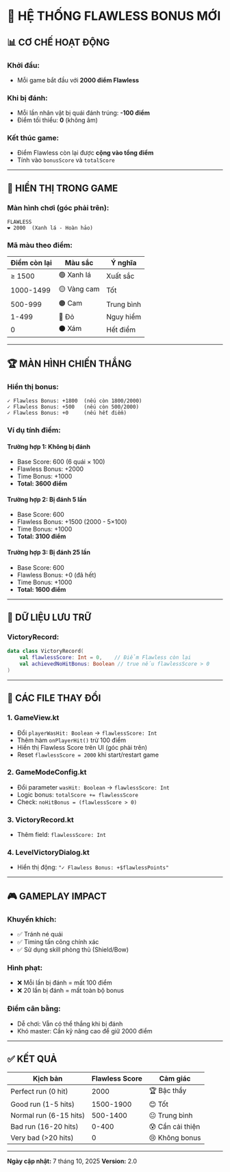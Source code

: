 # 🎯 HỆ THỐNG FLAWLESS BONUS MỚI

## 📊 CƠ CHẾ HOẠT ĐỘNG

### **Khởi đầu:**

- Mỗi game bắt đầu với **2000 điểm Flawless**

### **Khi bị đánh:**

- Mỗi lần nhân vật bị quái đánh trúng: **-100 điểm**
- Điểm tối thiểu: **0** (không âm)

### **Kết thúc game:**

- Điểm Flawless còn lại được **cộng vào tổng điểm**
- Tính vào `bonusScore` và `totalScore`

---

## 🎨 HIỂN THỊ TRONG GAME

### **Màn hình chơi (góc phải trên):**

```
FLAWLESS
❤ 2000  (Xanh lá - Hoàn hảo)
```

### **Mã màu theo điểm:**

| Điểm còn lại | Màu sắc     | Ý nghĩa    |
| ------------ | ----------- | ---------- |
| ≥ 1500       | 🟢 Xanh lá  | Xuất sắc   |
| 1000-1499    | 🟡 Vàng cam | Tốt        |
| 500-999      | 🟠 Cam      | Trung bình |
| 1-499        | 🔴 Đỏ       | Nguy hiểm  |
| 0            | ⚫ Xám      | Hết điểm   |

---

## 🏆 MÀN HÌNH CHIẾN THẮNG

### **Hiển thị bonus:**

```
✓ Flawless Bonus: +1800  (nếu còn 1800/2000)
✓ Flawless Bonus: +500   (nếu còn 500/2000)
✓ Flawless Bonus: +0     (nếu hết điểm)
```

### **Ví dụ tính điểm:**

#### **Trường hợp 1: Không bị đánh**

- Base Score: 600 (6 quái × 100)
- Flawless Bonus: +2000
- Time Bonus: +1000
- **Total: 3600 điểm**

#### **Trường hợp 2: Bị đánh 5 lần**

- Base Score: 600
- Flawless Bonus: +1500 (2000 - 5×100)
- Time Bonus: +1000
- **Total: 3100 điểm**

#### **Trường hợp 3: Bị đánh 25 lần**

- Base Score: 600
- Flawless Bonus: +0 (đã hết)
- Time Bonus: +1000
- **Total: 1600 điểm**

---

## 💾 DỮ LIỆU LƯU TRỮ

### **VictoryRecord:**

```kotlin
data class VictoryRecord(
    val flawlessScore: Int = 0,    // Điểm Flawless còn lại
    val achievedNoHitBonus: Boolean // true nếu flawlessScore > 0
)
```

---

## 📝 CÁC FILE THAY ĐỔI

### 1. **GameView.kt**

- Đổi `playerWasHit: Boolean` → `flawlessScore: Int`
- Thêm hàm `onPlayerHit()` trừ 100 điểm
- Hiển thị Flawless Score trên UI (góc phải trên)
- Reset `flawlessScore = 2000` khi start/restart game

### 2. **GameModeConfig.kt**

- Đổi parameter `wasHit: Boolean` → `flawlessScore: Int`
- Logic bonus: `totalScore += flawlessScore`
- Check: `noHitBonus = (flawlessScore > 0)`

### 3. **VictoryRecord.kt**

- Thêm field: `flawlessScore: Int`

### 4. **LevelVictoryDialog.kt**

- Hiển thị động: `"✓ Flawless Bonus: +$flawlessPoints"`

---

## 🎮 GAMEPLAY IMPACT

### **Khuyến khích:**

- ✅ Tránh né quái
- ✅ Timing tấn công chính xác
- ✅ Sử dụng skill phòng thủ (Shield/Bow)

### **Hình phạt:**

- ❌ Mỗi lần bị đánh = mất 100 điểm
- ❌ 20 lần bị đánh = mất toàn bộ bonus

### **Điểm cân bằng:**

- Dễ chơi: Vẫn có thể thắng khi bị đánh
- Khó master: Cần kỹ năng cao để giữ 2000 điểm

---

## ✅ KẾT QUẢ

| Kịch bản               | Flawless Score | Cảm giác         |
| ---------------------- | -------------- | ---------------- |
| Perfect run (0 hit)    | 2000           | 🏆 Bậc thầy      |
| Good run (1-5 hits)    | 1500-1900      | 😊 Tốt           |
| Normal run (6-15 hits) | 500-1400       | 😐 Trung bình    |
| Bad run (16-20 hits)   | 0-400          | 😰 Cần cải thiện |
| Very bad (>20 hits)    | 0              | 😢 Không bonus   |

---

**Ngày cập nhật:** 7 tháng 10, 2025
**Version:** 2.0
